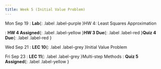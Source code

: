 ```yaml
---
title: Week 5 (Initial Value Problem)
---
```


Mon Sep 19
: **Lab**{: .label .label-purple }HW 4: Least Squares Approximation
<!-- : **Lab**{: .label .label-purple }[HW 4: Least Squares Approximation](https://classroom.github.com/a/gNEPAhdF) -->
: **HW 4 Assigned**{: .label .label-yellow }**HW 3 Due**{: .label .label-red }**Quiz 4 Due**{: .label .label-red }

Wed Sep 21
: **LEC 10**{: .label .label-grey }Initial Value Problem

Fri Sep 23
: **LEC 11**{: .label .label-grey }Multi-step Methods
: **Quiz 5 Assigned**{: .label .label-yellow }